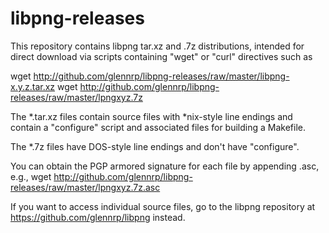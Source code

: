 # libpng-releases

This repository contains libpng tar.xz and .7z distributions, intended
for direct download via scripts containing "wget" or "curl" directives
such as

 wget http://github.com/glennrp/libpng-releases/raw/master/libpng-x.y.z.tar.xz
 wget http://github.com/glennrp/libpng-releases/raw/master/lpngxyz.7z

The *.tar.xz files contain source files with *nix-style line endings and
contain a "configure" script and associated files for building a Makefile.

The *.7z files have DOS-style line endings and don't have "configure".

You can obtain the PGP armored signature for each file by appending .asc, e.g.,
 wget http://github.com/glennrp/libpng-releases/raw/master/lpngxyz.7z.asc

If you want to access individual source files, go to the libpng repository at
 https://github.com/glennrp/libpng instead.

